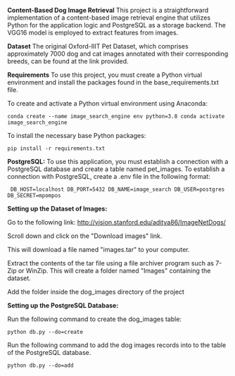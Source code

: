 **Content-Based Dog Image Retrieval**
This project is a straightforward implementation of a content-based image retrieval engine that utilizes Python for the application logic and PostgreSQL as a storage backend. The VGG16 model is employed to extract features from images.

**Dataset**
The original Oxford-IIIT Pet Dataset, which comprises approximately 7000 dog and cat images annotated with their corresponding breeds, can be found at the link provided.

**Requirements**
To use this project, you must create a Python virtual environment and install the packages found in the base_requirements.txt file.

To create and activate a Python virtual environment using Anaconda:

`conda create --name image_search_engine env python=3.8
conda activate image_search_engine`

To install the necessary base Python packages:

`pip install -r requirements.txt`

**PostgreSQL:**
To use this application, you must establish a connection with a PostgreSQL database and create a table named pet_images. To establish a connection with PostgreSQL, create a .env file in the following format:

`
DB_HOST=localhost
DB_PORT=5432
DB_NAME=image_search
DB_USER=postgres
DB_SECRET=mpompos`

**Setting up the Dataset of Images:**

Go to the following link: http://vision.stanford.edu/aditya86/ImageNetDogs/

Scroll down and click on the "Download images" link.

This will download a file named "images.tar" to your computer.

Extract the contents of the tar file using a file archiver program such as 7-Zip or WinZip. This will create a folder named "Images" containing the dataset.

Add the folder inside the dog_images directory of the project

**Setting up the PostgreSQL Database:**

Run the following command to create the dog_images table:

`python db.py --do=create`

Run the following command to add the dog images records into to the table of the PostgreSQL database. 

`python db.py --do=add`
